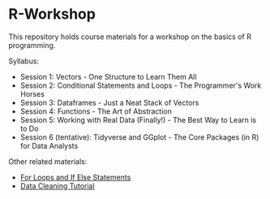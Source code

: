 # R-Workshop
This repository holds course materials for a workshop on the basics of R programming.

Syllabus:
- Session 1: Vectors - One Structure to Learn Them All
- Session 2: Conditional Statements and Loops - The Programmer's Work Horses
- Session 3: Dataframes - Just a Neat Stack of Vectors
- Session 4: Functions - The Art of Abstraction
- Session 5: Working with Real Data (Finally!) - The Best Way to Learn is to Do 
- Session 6 (tentative): Tidyverse and GGplot - The Core Packages (in R) for Data Analysts

Other related materials:
- [For Loops and If Else Statements](https://msrcodelibrary.netlify.app/2020/06/13/for-loops-and-if-else-statements/)
- [Data Cleaning Tutorial](https://msrcodelibrary.netlify.app/2020/06/10/data-cleaning-tutorial/)
